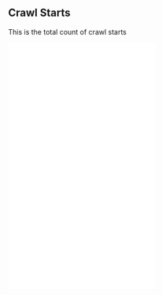 ## Crawl Starts

This is the total count of crawl starts


<iframe src="/en/api/graph/crawl_start_histogram.html" height="500" style="border:none;" scrolling="no" onload="this.style.width=(this.contentWindow.document.body.scrollWidth+20)+'px';this.style.height=(this.contentWindow.document.body.scrollHeight+20)+'px';"></iframe>
